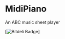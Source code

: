 MidiPiano
=========

An ABC music sheet player

[![Bitdeli Badge](https://d2weczhvl823v0.cloudfront.net/salazarm/midipiano/trend.png)]

